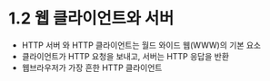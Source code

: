 # 1.2 웹 클라이언트와 서버

* HTTP 서버 와 HTTP 클라이언트는 월드 와이드 웹(WWW)의 기본 요소
* 클라이언트가 HTTP 요청을 보내고, 서버는 HTTP 응답을 반환
* 웹브라우저가 가장 흔한 HTTP 클라이언트&#x20;
